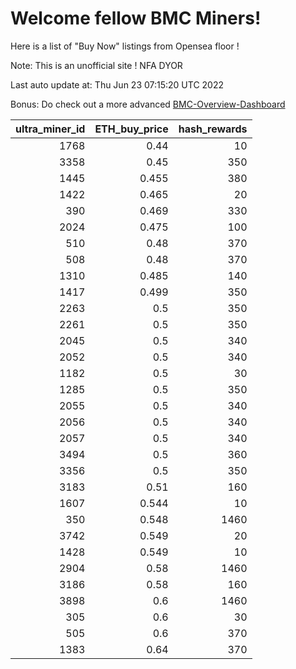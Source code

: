 # Welcome fellow BMC Miners!
Here is a list of "Buy Now" listings from Opensea floor !

Note: This is an unofficial site ! NFA DYOR

Last auto update at: Thu Jun 23 07:15:20 UTC 2022

Bonus: Do check out a more advanced [BMC-Overview-Dashboard](https://dune.com/defifunk/BMC-Overview-Dashboard)


|   ultra_miner_id |   ETH_buy_price |   hash_rewards |
|-----------------:|----------------:|---------------:|
|             1768 |           0.44  |             10 |
|             3358 |           0.45  |            350 |
|             1445 |           0.455 |            380 |
|             1422 |           0.465 |             20 |
|              390 |           0.469 |            330 |
|             2024 |           0.475 |            100 |
|              510 |           0.48  |            370 |
|              508 |           0.48  |            370 |
|             1310 |           0.485 |            140 |
|             1417 |           0.499 |            350 |
|             2263 |           0.5   |            350 |
|             2261 |           0.5   |            350 |
|             2045 |           0.5   |            340 |
|             2052 |           0.5   |            340 |
|             1182 |           0.5   |             30 |
|             1285 |           0.5   |            350 |
|             2055 |           0.5   |            340 |
|             2056 |           0.5   |            340 |
|             2057 |           0.5   |            340 |
|             3494 |           0.5   |            360 |
|             3356 |           0.5   |            350 |
|             3183 |           0.51  |            160 |
|             1607 |           0.544 |             10 |
|              350 |           0.548 |           1460 |
|             3742 |           0.549 |             20 |
|             1428 |           0.549 |             10 |
|             2904 |           0.58  |           1460 |
|             3186 |           0.58  |            160 |
|             3898 |           0.6   |           1460 |
|              305 |           0.6   |             30 |
|              505 |           0.6   |            370 |
|             1383 |           0.64  |            370 |